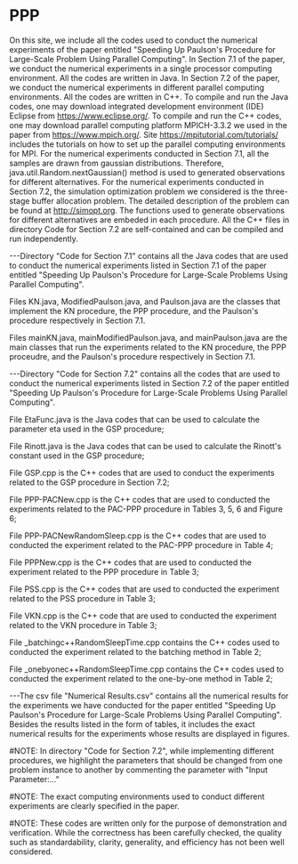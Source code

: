 # PPP
On this site, we include all the codes used to conduct the numerical experiments of the paper entitled "Speeding Up Paulson's Procedure for Large-Scale Problem Using Parallel Computing". In Section 7.1 of the paper, we conduct the numerical experiments in a single processor computing environment. All the codes are written in Java. In Section 7.2 of the paper, we conduct the numerical experiments in different parallel computing environments. All the codes are written in C++. To compile and run the Java codes, one may download integrated development environment (IDE) Eclipse from https://www.eclipse.org/. To compile and run the C++ codes, one may download parallel computing platform MPICH-3.3.2 we used in the paper from https://www.mpich.org/. Site https://mpitutorial.com/tutorials/ includes the tutorials on how to set up the parallel computing environments for MPI. For the numerical experiments conducted in Section 7.1, all the samples are drawn from gaussian distributions. Therefore, java.util.Random.nextGaussian() method is used to generated observations for different alternatives. For the numerical experiments conducted in Section 7.2, the simulation optimization problem we considered is the three-stage buffer allocation problem. The detailed description of the problem can be found at http://simopt.org. The functions used to generate observations for different alternatives are embeded in each procedure. All the C++ files in directory Code for Section 7.2 are self-contained and  can be compiled and run independently. 


---Directory "Code for Section 7.1" contains all the Java codes that are used to conduct the numerical experiments listed in Section 7.1 of the paper entitled "Speeding Up Paulson's Procedure for Large-Scale Problems Using Parallel Computing". 

Files KN.java, ModifiedPaulson.java, and Paulson.java are the classes that implement the KN procedure, the PPP procedure, and the Paulson's procedure respectively in Section 7.1.

Files mainKN.java, mainModifiedPaulson.java, and mainPaulson.java are the main classes that run the experiments related to the KN procedure, the PPP proceudre, and the Paulson's procedure respectively in Section 7.1.

---Directory "Code for Section 7.2" contains all the codes that are used to conduct the numerical experiments listed in Section 7.2 of the paper entitled "Speeding Up Paulson's Procedure for Large-Scale Problems Using Parallel Computing".
  
  File EtaFunc.java is the Java codes that can be used to calculate the parameter eta used in the GSP procedure;
  
  File Rinott.java is the Java codes that can be used to calculate the Rinott's constant used in the GSP procedure;
  
  File GSP.cpp is the C++ codes that are used to conduct the experiments related to the GSP procedure in Section 7.2;
  
  File PPP-PACNew.cpp is the C++ codes that are used to conducted the experiments related to the PAC-PPP procedure in Tables 3, 5, 6 and Figure 6;
  
  File PPP-PACNewRandomSleep.cpp is the C++ codes that are used to conducted the experiment related to the PAC-PPP procedure in Table 4;
  
  File PPPNew.cpp is the C++ codes that are used to conducted the experiment related to the PPP procedure in Table 3;
  
  File PSS.cpp is the C++ codes that are used to conducted the experiment related to the PSS procedure in Table 3;
  
  File VKN.cpp is the C++ code that are used to conducted the experiment related to the VKN procedure in Table 3;
  
  File \_batchingc++RandomSleepTime.cpp contains the C++ codes used to conducted the experiment related to the batching method in Table 2;
  
  File \_onebyonec++RandomSleepTime.cpp contains the C++ codes used to conducted the experiment related to the one-by-one method in Table 2;


---The csv file "Numerical Results.csv" contains all the numerical results for the experiments we have conducted for the paper entitled "Speeding Up Paulson's Procedure for Large-Scale Problems Using Parallel Computing". Besides the results listed in the form of tables, it includes the exact numerical results for the experiments whose results are displayed in figures.



#NOTE: In directory "Code for Section 7.2", while implementing different procedures, we highlight the parameters that should be changed from one problem instance to another by commenting the parameter with "Input Parameter:..."

#NOTE: The exact computing environments used to conduct different experiments are clearly specified in the paper.

#NOTE: These codes are written only for the purpose of demonstration and verification. While the correctness has been carefully checked, the quality such as standardability,
clarity, generality, and efficiency has not been well considered.
